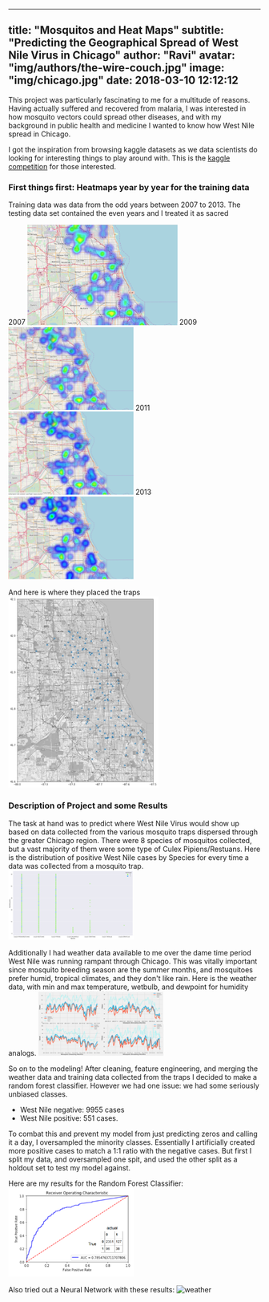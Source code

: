 
---
title:  "Mosquitos and Heat Maps"
subtitle: "Predicting the Geographical Spread of West Nile Virus in Chicago"
author: "Ravi"
avatar: "img/authors/the-wire-couch.jpg"
image: "img/chicago.jpg"
date:   2018-03-10 12:12:12
---


This project was particularly fascinating to me for a multitude of reasons. Having actually suffered and recovered from malaria, I was interested in how mosquito vectors could spread other diseases, and with my background in public health and medicine I wanted to know how West Nile spread in Chicago. 

I got the inspiration from browsing kaggle datasets as we data scientists do looking for interesting things to play around with. This is the [kaggle competition](https://www.kaggle.com/c/predict-west-nile-virus/) for those interested.

### First things first: Heatmaps year by year for the training data
Training data was data from the odd years between 2007 to 2013. The testing data set contained the even years and I treated it as sacred

2007
<img src="/img/2007.PNG" alt="2007" style="width: 300px;"/>
2009
<img src="/img/2009.PNG" alt="2009" style="width: 250px;"/>
2011
<img src="/img/2011.PNG" alt="2011" style="width: 250px;"/>
2013
<img src="/img/2013.PNG" alt="2013" style="width: 250px;"/>

And here is where they placed the traps
<img src="/img/traps.png" alt="traps" style="width: 300px;"/>

### Description of Project and some Results
The task at hand was to predict where West Nile Virus would show up based on data collected from the various mosquito traps dispersed through the greater Chicago region. There were 8 species of mosquitos collected, but a vast majority of them were some type of Culex Pipiens/Restuans. Here is the distribution of positive West Nile cases by Species for every time a data was collected from a mosquito trap.
<img src="/img/species.png" alt="species" style="width: 250px;"/>

Additionally I had weather data available to me over the dame time period West Nile was running rampant through Chicago. This was vitally important since mosquito breeding season are the summer months, and mosquitoes prefer humid, tropical climates, and they don't like rain. Here is the weather data, with min and max temperature, wetbulb, and dewpoint for humidity analogs. 
<img src="/img/weather.PNG" alt="weather" style="width: 250px;"/>

So on to the modeling! After cleaning, feature engineering, and merging the weather data and training data collected from the traps I decided to make a random forest classifier. However we had one issue: we had some seriously unbiased classes.
- West Nile negative: 9955 cases
- West Nile positive: 551 cases.

To combat this and prevent my model from just predicting zeros and calling it a day, I oversampled the minority classes. Essentially I artificially created more positive cases to match a 1:1 ratio with the negative cases. But first I split my data, and oversampled one spit, and used the other split as a holdout set to test my model against. 

Here are my results for the Random Forest Classifier:
<img src="/img/RFROC.PNG" alt="weather" style="width: 250px;"/>


Also tried out a Neural Network with these results:
<img src="/img/NNROCr.PNG" alt="weather" style="width: 250px;"/>